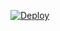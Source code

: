 [![Deploy](https://www.herokucdn.com/deploy/button.svg)](https://heroku.com/deploy?template=https://github.com/nmiabdfhmy/SRGAN-Bot)</br>
